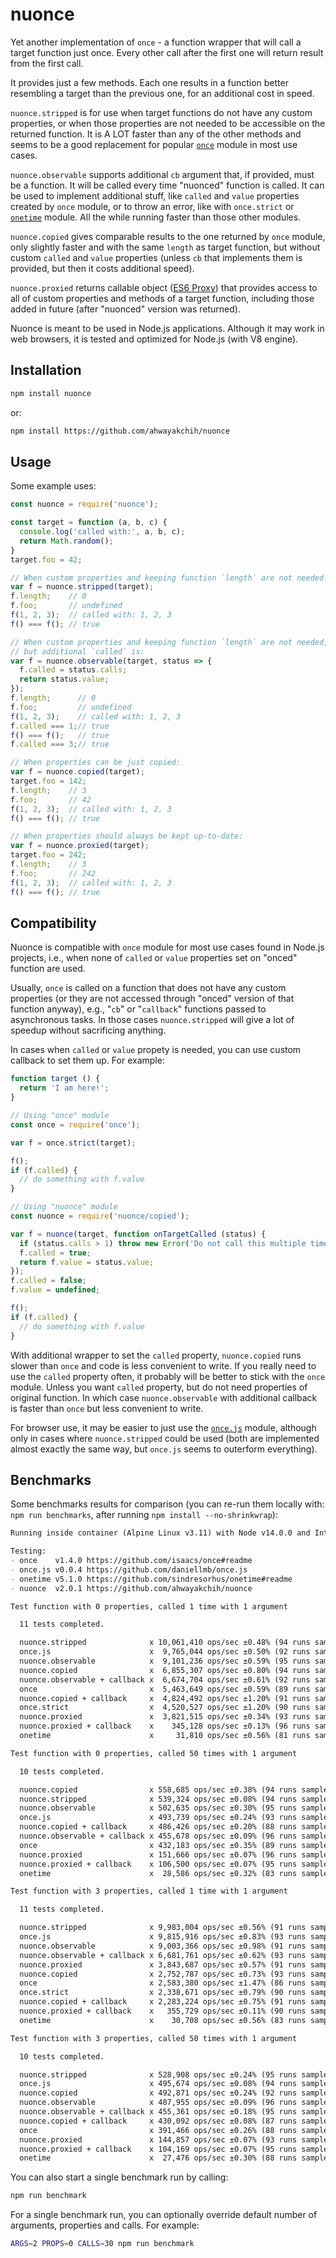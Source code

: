 nuonce
======

Yet another implementation of `once` - a function wrapper that will call a target function just once. Every other call after the first one will return result from the first call.

It provides just a few methods. Each one results in a function better resembling a target than the previous one, for an additional cost in speed.

`nuonce.stripped` is for use when target functions do not have any custom properties, or when those properties are not needed to be accessible on the returned function. It is A LOT faster than any of the other methods and seems to be a good replacement for popular [`once`](https://github.com/isaacs/once) module in most use cases.

`nuonce.observable` supports additional `cb` argument that, if provided, must be a function. It will be called every time "nuonced" function is called. It can be used to implement additional stuff, like `called` and `value` properties created by `once` module, or to throw an error, like with `once.strict` or [`onetime`](https://github.com/sindresorhus/onetime) module. All the while running faster than those other modules.

`nuonce.copied` gives comparable results to the one returned by `once` module, only slightly faster and with the same `length` as target function, but without custom `called` and `value` properties (unless `cb` that implements them is provided, but then it costs additional speed).

`nuonce.proxied` returns callable object ([ES6 Proxy](https://developer.mozilla.org/en/docs/Web/JavaScript/Reference/Global_Objects/Proxy)) that provides access to all of custom properties and methods of a target function, including those added in future (after "nuonced" version was returned).

Nuonce is meant to be used in Node.js applications. Although it may work in web browsers, it is tested and optimized for Node.js (with V8 engine).


## Installation

```sh
npm install nuonce
```

or:

```sh
npm install https://github.com/ahwayakchih/nuonce
```


## Usage

Some example uses:

```js
const nuonce = require('nuonce');

const target = function (a, b, c) {
  console.log('called with:', a, b, c);
  return Math.random();
}
target.foo = 42;

// When custom properties and keeping function `length` are not needed:
var f = nuonce.stripped(target);
f.length;    // 0
f.foo;       // undefined
f(1, 2, 3);  // called with: 1, 2, 3
f() === f(); // true

// When custom properties and keeping function `length` are not needed,
// but additional `called` is:
var f = nuonce.observable(target, status => {
  f.called = status.calls;
  return status.value;
});
f.length;      // 0
f.foo;         // undefined
f(1, 2, 3);    // called with: 1, 2, 3
f.called === 1;// true
f() === f();   // true
f.called === 3;// true

// When properties can be just copied:
var f = nuonce.copied(target);
target.foo = 142;
f.length;    // 3
f.foo;       // 42
f(1, 2, 3);  // called with: 1, 2, 3
f() === f(); // true

// When properties should always be kept up-to-date:
var f = nuonce.proxied(target);
target.foo = 242;
f.length;    // 3
f.foo;       // 242
f(1, 2, 3);  // called with: 1, 2, 3
f() === f(); // true
```


## Compatibility

Nuonce is compatible with `once` module for most use cases found in Node.js projects, i.e., when none of `called` or `value` properties set on "onced" function are used.

Usually, `once` is called on a function that does not have any custom properties (or they are not accessed through "onced" version of that function anyway), e.g., "`cb`" or "`callback`" functions passed to asynchronous tasks. In those cases `nuonce.stripped` will give a lot of speedup without sacrificing anything.

In cases when `called` or `value` propety is needed, you can use custom callback to set them up. For example:

```js
function target () {
  return 'I am here!';
}

// Using "once" module
const once = require('once');

var f = once.strict(target);

f();
if (f.called) {
  // do something with f.value
}

// Using "nuonce" module
const nuonce = require('nuonce/copied');

var f = nuonce(target, function onTargetCalled (status) {
  if (status.calls > 1) throw new Error('Do not call this multiple times');
  f.called = true;
  return f.value = status.value;
});
f.called = false;
f.value = undefined;

f();
if (f.called) {
  // do something with f.value
}
```

With additional wrapper to set the `called` property, `nuonce.copied` runs slower than `once` and code is less convenient to write. If you really need to use the `called` property often, it probably will be better to stick with the `once` module. Unless you want `called` property, but do not need properties of original function. In which case `nuonce.observable` with additional callback is faster than `once` but less convenient to write.

For browser use, it may be easier to just use the [`once.js`](https://github.com/daniellmb/once.js) module, although only in cases where `nuonce.stripped` could be used (both are implemented almost exactly the same way, but `once.js` seems to outerform everything).


## Benchmarks

Some benchmarks results for comparison (you can re-run them locally with: `npm run benchmarks`, after running `npm install --no-shrinkwrap`):

```markdown
Running inside container (Alpine Linux v3.11) with Node v14.0.0 and Intel(R) Core(TM) i7-3537U CPU @ 2.00GHz x 2

Testing:
- once    v1.4.0 https://github.com/isaacs/once#readme           
- once.js v0.0.4 https://github.com/daniellmb/once.js            
- onetime v5.1.0 https://github.com/sindresorhus/onetime#readme  
- nuonce  v2.0.1 https://github.com/ahwayakchih/nuonce           

Test function with 0 properties, called 1 time with 1 argument

  11 tests completed.

  nuonce.stripped              x 10,061,410 ops/sec ±0.48% (94 runs sampled)
  once.js                      x  9,765,044 ops/sec ±0.50% (92 runs sampled)
  nuonce.observable            x  9,101,236 ops/sec ±0.59% (95 runs sampled)
  nuonce.copied                x  6,855,307 ops/sec ±0.80% (94 runs sampled)
  nuonce.observable + callback x  6,674,704 ops/sec ±0.61% (92 runs sampled)
  once                         x  5,463,649 ops/sec ±0.59% (89 runs sampled)
  nuonce.copied + callback     x  4,824,492 ops/sec ±1.20% (91 runs sampled)
  once.strict                  x  4,520,527 ops/sec ±1.20% (90 runs sampled)
  nuonce.proxied               x  3,821,515 ops/sec ±0.34% (93 runs sampled)
  nuonce.proxied + callback    x    345,128 ops/sec ±0.13% (96 runs sampled)
  onetime                      x     31,810 ops/sec ±0.56% (81 runs sampled)

Test function with 0 properties, called 50 times with 1 argument

  10 tests completed.

  nuonce.copied                x 558,685 ops/sec ±0.38% (94 runs sampled)
  nuonce.stripped              x 539,324 ops/sec ±0.08% (94 runs sampled)
  nuonce.observable            x 502,635 ops/sec ±0.30% (95 runs sampled)
  once.js                      x 493,739 ops/sec ±0.24% (93 runs sampled)
  nuonce.copied + callback     x 486,426 ops/sec ±0.20% (88 runs sampled)
  nuonce.observable + callback x 455,678 ops/sec ±0.09% (96 runs sampled)
  once                         x 432,183 ops/sec ±0.35% (89 runs sampled)
  nuonce.proxied               x 151,666 ops/sec ±0.07% (96 runs sampled)
  nuonce.proxied + callback    x 106,500 ops/sec ±0.07% (95 runs sampled)
  onetime                      x  28,586 ops/sec ±0.32% (83 runs sampled)

Test function with 3 properties, called 1 time with 1 argument

  11 tests completed.

  nuonce.stripped              x 9,983,004 ops/sec ±0.56% (91 runs sampled)
  once.js                      x 9,815,916 ops/sec ±0.83% (93 runs sampled)
  nuonce.observable            x 9,003,366 ops/sec ±0.98% (91 runs sampled)
  nuonce.observable + callback x 6,681,761 ops/sec ±0.62% (93 runs sampled)
  nuonce.proxied               x 3,843,687 ops/sec ±0.57% (91 runs sampled)
  nuonce.copied                x 2,752,787 ops/sec ±0.73% (93 runs sampled)
  once                         x 2,583,380 ops/sec ±1.47% (86 runs sampled)
  once.strict                  x 2,338,671 ops/sec ±0.79% (90 runs sampled)
  nuonce.copied + callback     x 2,283,224 ops/sec ±0.75% (91 runs sampled)
  nuonce.proxied + callback    x   355,729 ops/sec ±0.11% (90 runs sampled)
  onetime                      x    30,708 ops/sec ±0.56% (83 runs sampled)

Test function with 3 properties, called 50 times with 1 argument

  10 tests completed.

  nuonce.stripped              x 528,908 ops/sec ±0.24% (95 runs sampled)
  once.js                      x 495,674 ops/sec ±0.08% (94 runs sampled)
  nuonce.copied                x 492,871 ops/sec ±0.24% (92 runs sampled)
  nuonce.observable            x 487,955 ops/sec ±0.09% (96 runs sampled)
  nuonce.observable + callback x 455,361 ops/sec ±0.18% (95 runs sampled)
  nuonce.copied + callback     x 430,092 ops/sec ±0.08% (87 runs sampled)
  once                         x 391,466 ops/sec ±0.26% (88 runs sampled)
  nuonce.proxied               x 144,857 ops/sec ±0.07% (93 runs sampled)
  nuonce.proxied + callback    x 104,169 ops/sec ±0.07% (95 runs sampled)
  onetime                      x  27,476 ops/sec ±0.30% (88 runs sampled)
```

You can also start a single benchmark run by calling:

```sh
npm run benchmark
```

For a single benchmark run, you can optionally override default number of arguments, properties and calls. For example:

```sh
ARGS=2 PROPS=0 CALLS=30 npm run benchmark
```
